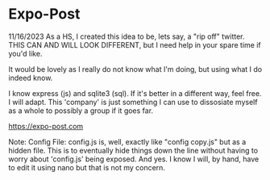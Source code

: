 # Expo-Post
11/16/2023
As a HS, I created this idea to be, lets say, a "rip off" twitter. THIS CAN AND WILL LOOK DIFFERENT, but I need help in your spare time if you'd like.

It would be lovely as I really do not know what I'm doing,
but using what I do indeed know.

I know express (js) and sqlite3 (sql). If it's better in a different way, feel free. I will adapt. This 'company' is just something I can use to dissosiate myself as a whole to possibly a group if it goes far.

<https://expo-post.com>

Note:
Config File:
config.js is, well, exactly like "config copy.js" but as a hidden file. This is to eventually hide things down the line without having to worry about 'config.js' being exposed.
And yes. I know I will, by hand, have to edit it using nano but that is not my concern.